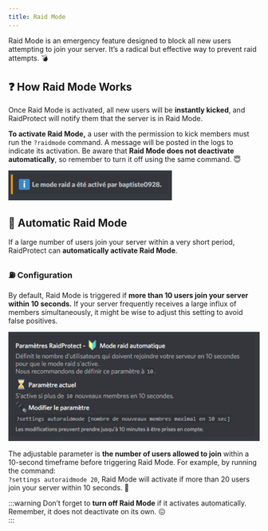 ```yaml
---
title: Raid Mode
---
```


Raid Mode is an emergency feature designed to block all new users attempting to join your server. It’s a radical but effective way to prevent raid attempts. 💣  

## ❓ How Raid Mode Works

Once Raid Mode is activated, all new users will be **instantly kicked**, and RaidProtect will notify them that the server is in Raid Mode.

**To activate Raid Mode,** a user with the permission to kick members must run the `?raidmode` command. A message will be posted in the logs to indicate its activation. Be aware that **Raid Mode does not deactivate automatically**, so remember to turn it off using the same command. 😇  

![Raid Mode Activated Screenshot](../assets/raidmode-active-raidprotect.png)

## 📡 Automatic Raid Mode

If a large number of users join your server within a very short period, RaidProtect can **automatically activate Raid Mode**.

### ⛽ Configuration

By default, Raid Mode is triggered if **more than 10 users join your server within 10 seconds.** If your server frequently receives a large influx of members simultaneously, it might be wise to adjust this setting to avoid false positives.

![Automatic Raid Mode Screenshot](../assets/raidmode-auto-raidprotect.png)

The adjustable parameter is **the number of users allowed to join** within a 10-second timeframe before triggering Raid Mode. For example, by running the command:  
`?settings autoraidmode 20`, Raid Mode will activate if more than 20 users join your server within 10 seconds. 🍃  

:::warning
Don’t forget to **turn off Raid Mode** if it activates automatically. Remember, it does not deactivate on its own. 😖  
:::